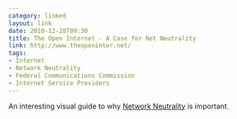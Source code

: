 ```yaml
---
category: linked
layout: link
date: 2010-12-28T09:30
title: The Open Internet - A Case for Net Neutrality
link: http://www.theopeninter.net/
tags:
- Internet
- Network Neutrality
- Federal Communications Commission
- Internet Service Providers
---
```


An interesting visual guide to why [Network Neutrality](http://en.wikipedia.org/wiki/Network_neutrality "Wikipedia Article on Network Neutrality") is important.